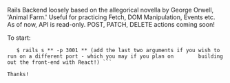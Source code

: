 Rails Backend loosely based on the allegorical novella by George Orwell, 'Animal Farm.' Useful for practicing Fetch, DOM Manipulation, Events etc. As of now, API is read-only. POST, PATCH, DELETE actions coming soon! 

To start: 
  ```$ rails db:drop db:create db:migrate db:seed
     $ rails s ** -p 3001 ** (add the last two arguments if you wish to run on a different port - which you may if you plan on        building out the front-end with React!) ```
     
 Thanks!
